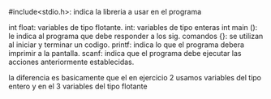 #include<stdio.h>: indica la libreria a usar en el programa

int float: variables de tipo flotante.
int: variables de tipo enteras
int main (): le indica al programa que debe responder a los sig. comandos
{}: se utilizan al iniciar y terminar un codigo.
printf: indica lo que el programa debera imprimir a la pantalla.
scanf: indica que el programa debe ejecutar las acciones anteriormente establecidas.

la diferencia es basicamente que el en ejercicio 2 usamos variables del tipo entero y en el 3 variables del tipo flotante

